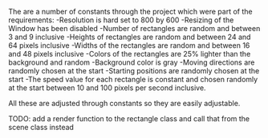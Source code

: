 The are a number of constants through the project which were part of the requirements:
	-Resolution is hard set to 800 by 600
	-Resizing of the Window has been disabled
	-Number of rectangles are random and between 3 and 9 inclusive
	-Heights of rectangles are random and between 24 and 64 pixels inclusive
	-Widths of the rectangles are random and between 16 and 48 pixels inclusive
	-Colors of the rectangles are 25% lighter than the background and random
	-Background color is gray
	-Moving directions are randomly chosen at the start
	-Starting positions are randomly chosen at the start
	-The speed value for each rectangle is constant and chosen randomly at the start between 10 and 100 pixels per second inclusive.

All these are adjusted through constants so they are easily adjustable.

TODO: add a render function to the rectangle class and call that from the scene class instead 